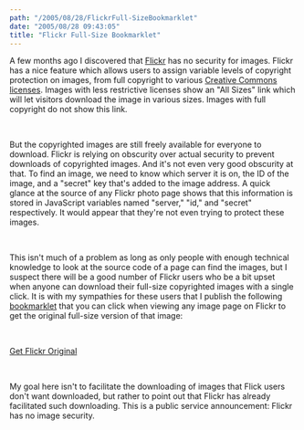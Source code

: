 ```yaml
---
path: "/2005/08/28/FlickrFull-SizeBookmarklet" 
date: "2005/08/28 09:43:05" 
title: "Flickr Full-Size Bookmarklet" 
---
```

<p>A few months ago I discovered that <a href="http://flickr.com">Flickr</a> has no security for images. Flickr has a nice feature which allows users to assign variable levels of copyright protection on images, from full copyright to various <a href="http://www.flickr.com/creativecommons/">Creative Commons licenses</a>. Images with less restrictive licenses show an "All Sizes" link which will let visitors download the image in various sizes. Images with full copyright do not show this link.</p><br><p>But the copyrighted images are still freely available for everyone to download. Flickr is relying on obscurity over actual security to prevent downloads of copyrighted images. And it's not even very good obscurity at that. To find an image, we need to know which server it is on, the ID of the image, and a "secret" key that's added to the image address. A quick glance at the source of any Flickr photo page shows that this information is stored in JavaScript variables named "server," "id," and "secret" respectively. It would appear that they're not even trying to protect these images.</p><br><p>This isn't much of a problem as long as only people with enough technical knowledge to look at the source code of a page can find the images, but I suspect there will be a good number of Flickr users who be a bit upset when anyone can download their full-size copyrighted images with a single click. It is with my sympathies for these users that I publish the following <a href="http://www.wcc.vccs.edu/services/blackboard/bookmarklets.html">bookmarklet</a> that you can click when viewing any image page on Flickr to get the original full-size version of that image:</p><br><p><a href="javascript: for( i in photo_hash ) { p = photo_hash[i]; } window.location = 'http://photos' + p.server + '.flickr.com/' + p.id + '_' + p.secret + '_o.jpg';">Get Flickr Original</a></p><br><p>My goal here isn't to facilitate the downloading of images that Flick users don't want downloaded, but rather to point out that Flickr has already facilitated such downloading. This is a public service announcement: Flickr has no image security.</p>